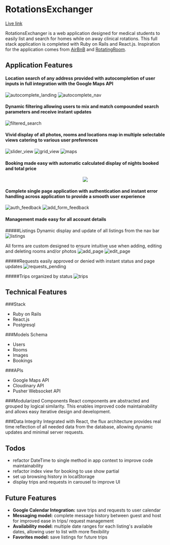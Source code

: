 # RotationsExchanger
[Live link](rx-rotations-exchanger.herokuapp.com)

RotationsExchanger is a web application designed for medical students to easily list and search for homes while on away clinical rotations. This full stack application is completed with Ruby on Rails and React.js. Inspiration for the application comes from [AirBnB](airbnb.com) and [RotatingRoom](RotatingRoom.com).

## Application Features

#### Location search of any address provided with autocompletion of user inputs in full integration with the Google Maps API
![autocomplete_landing]
![autocomplete_nav]

#### Dynamic filtering allowing users to mix and match compounded search parameters and receive instant updates
![filtered_search]

#### Vivid display of all photos, rooms and locations map in multiple selectable views catering to various user preferences
![slider_view] ![grid_view]
![maps]

#### Booking made easy with automatic calculated display of nights booked and total price
<p align="center">
  <img src="./screenshots/booking.png"/>
</p>

#### Complete single page application with authentication and instant error handling across application to provide a smooth user experience
![auth_feedback] ![add_form_feedback]

#### Management made easy for all account details
#####Listings
Dynamic display and update of all listings from the nav bar
![listings]

All forms are custom designed to ensure intuitive use when adding, editing and deleting rooms and/or photos
![add_page]
![edit_page]

#####Requests easily approved or denied with instant status and page updates
![requests_pending]

#####Trips organized by status
![trips]

[add_form_feedback]: ./screenshots/add_form_feedback.png
[auth_feedback]: ./screenshots/auth_feedback.png
[search_filter]: ./screenshots/search_filter.png
[index_filter]: ./screenshots/index_filter.png
[autocomplete_add_form]: ./screenshots/autocomplete_add_form.png
[autocomplete_nav]: ./screenshots/autocomplete_nav.png
[autocomplete_landing]: ./screenshots/autocomplete_landing.png
[single_page_auth]: ./screenshots/single_page_auth.png
[grid_view]: ./screenshots/grid_view.png
[slider_view]: ./screenshots/slider_view.png
[trips]: ./screenshots/trips.png
[requests_approved_denied]: ./screenshots/requests_approved_denied.png
[requests_pending]: ./screenshots/requests_pending.png
[listings]: ./screenshots/listings.png
[filtered_search]: ./screenshots/filtered_search.png
[maps]: ./screenshots/maps.png
[edit_page]: ./screenshots/edit_page.png
[booking]: ./screenshots/booking.png
[add_page]: ./screenshots/add_page.png

## Technical Features

###Stack
* Ruby on Rails
* React.js
* Postgresql

###Models Schema
* Users
* Rooms
* Images
* Bookings

###APIs
* Google Maps API
* Cloudinary API
* Pusher Websocket API

###Modularized Components
React components are abstracted and grouped by logical similarity. This enables improved code maintainability and allows easy iterative design and development.

###Data Integrity
Integrated with React, the flux architecture provides real time reflection of all needed data from the database, allowing dynamic updates and minimal server requests.

## Todos
* refactor DateTime to single method in app context to improve code maintainability
* refactor index view for booking to use show partial
* set up browsing history in localStorage
* display trips and requests in carousel to improve UI

## Future Features
* **Google Calendar Integration:** save trips and requests to user calendar
* **Messaging model:** complete message history between guest and host for improved ease in trips/ request management
* **Availability model:** multiple date ranges for each listing's available dates, allowing user to list with more flexibility
* **Favorites model:** save listings for future trips



[views]: ./docs/views.md
[components]: ./docs/components.md
[stores]: ./docs/stores.md
[api-endpoints]: ./docs/api-endpoints.md
[schema]: ./docs/schema.md
